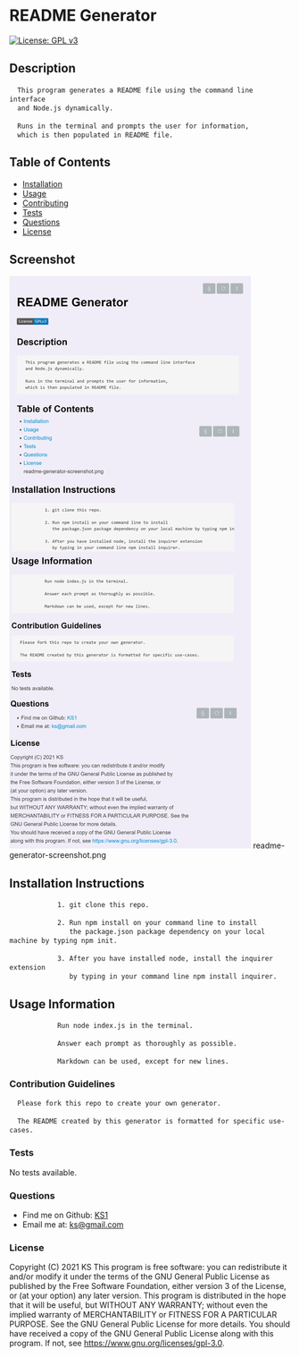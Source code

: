 # README Generator
[![License: GPL v3](https://img.shields.io/badge/License-GPLv3-blue.svg)](https://www.gnu.org/licenses/gpl-3.0)
## Description

      This program generates a README file using the command line interface 
      and Node.js dynamically. 

      Runs in the terminal and prompts the user for information, 
      which is then populated in README file.
## Table of Contents
* [Installation](#Installation)
* [Usage](#Usage)
* [Contributing](#Contributing)
* [Tests](#Tests)
* [Questions](#Questions)
* [License](#License)
## Screenshot
![Screenshot](readme-generator-screenshot.png)
readme-generator-screenshot.png
## Installation Instructions

 
                1. git clone this repo. 

                2. Run npm install on your command line to install 
                   the package.json package dependency on your local machine by typing npm init. 

                3. After you have installed node, install the inquirer extension 
                   by typing in your command line npm install inquirer.
## Usage Information

 
                Run node index.js in the terminal. 

                Answer each prompt as thoroughly as possible. 

                Markdown can be used, except for new lines.
### Contribution Guidelines


      Please fork this repo to create your own generator. 

      The README created by this generator is formatted for specific use-cases.
### Tests
No tests available.
### Questions
- Find me on Github: [KS1](https://github.com/KS1)
- Email me at: ks@gmail.com
### License
Copyright (C) 2021 KS
This program is free software: you can redistribute it and/or modify
it under the terms of the GNU General Public License as published by
the Free Software Foundation, either version 3 of the License, or
(at your option) any later version.
This program is distributed in the hope that it will be useful,
but WITHOUT ANY WARRANTY; without even the implied warranty of
MERCHANTABILITY or FITNESS FOR A PARTICULAR PURPOSE.  See the
GNU General Public License for more details.
You should have received a copy of the GNU General Public License
along with this program.  If not, see https://www.gnu.org/licenses/gpl-3.0.